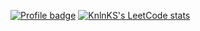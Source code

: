 [![Profile badge](https://www.codewars.com/users/ArseniyDuck/badges/large)](https://www.codewars.com/users/ArseniyDuck)
[![KnlnKS's LeetCode stats](https://leetcode-stats-six.vercel.app/api?username=ArseniyDuck&theme=dark)](https://github.com/KnlnKS/leetcode-stats)
